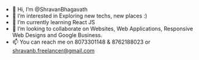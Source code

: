 - 👋 Hi, I’m @ShravanBhagavath
- 👀 I’m interested in Exploring new techs, new places :)
- 🌱 I’m currently learning React JS
- 💞️ I’m looking to collaborate on Websites, Web Applications, Responsive Web Designs and Google Business.
- 📫 You can reach me on 8073301148 & 8762188023 or shravanb.freelancer@gmail.com

<!---
ShravanBhagavath/ShravanBhagavath is a ✨ special ✨ repository because its `README.md` (this file) appears on your GitHub profile.
You can click the Preview link to take a look at your changes.
--->
